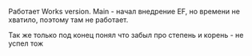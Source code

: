 Работает Works version. Main - начал внедрение EF, но времени не хватило, поэтому там не работает.

Так же только под конец понял что забыл про степень и корень - не успел тож
